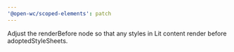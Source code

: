 ```yaml
---
'@open-wc/scoped-elements': patch
---
```


Adjust the renderBefore node so that any styles in Lit content render before adoptedStyleSheets.
